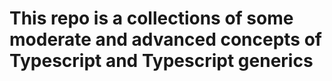 # This repo is a collections of some moderate and advanced concepts of Typescript and Typescript generics
